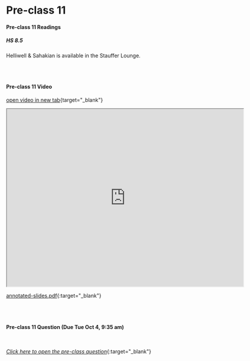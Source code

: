 # Pre-class 11

#### Pre-class 11 Readings

##### HS 8.5

Helliwell & Sahakian is available in the Stauffer Lounge.  

<br>
<br>

#### Pre-class 11 Video

[open video in new tab](https://drive.google.com/file/d/1nSYosGXr7VbZZ9R7BoGXqn0xakzPFs8j){target="_blank"}
<iframe src="https://drive.google.com/file/d/1nSYosGXr7VbZZ9R7BoGXqn0xakzPFs8j/preview" width="640" height="480" frameborder="20" marginheight="0" marginwidth="0">Loading…
</iframe>

[annotated-slides.pdf](https://drive.google.com/file/d/1QNm7_uSSbj7WoZzCzFnPSu2Nupsb3Wzl/view?usp=sharing){:target="_blank"}

<br>
<br>

#### Pre-class 11 Question (Due Tue Oct 4, 9:35 am)

<br>

[*Click here to open the pre-class question*](https://forms.gle/puSQgqmUHZvzqfdg9){:target="_blank"}

